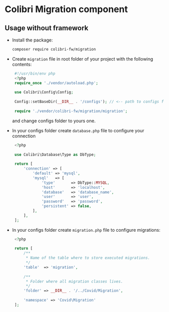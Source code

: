 Colibri Migration component
===========================

Usage without framework
-----------------------

 - Install the package:
   ```bash
   composer require colibri-fw/migration
   ```
   
   
 - Create `migration` file in root folder of your project with the following contents:
   ```php
    #!/usr/bin/env php
    <?php
    require_once './vendor/autoload.php';
    
    use Colibri\Config\Config;
    
    Config::setBaseDir(__DIR__ . '/configs'); // <-- path to configs folder in your project
    
    require './vendor/colibri-fw/migration/migration';
   ```
   and change configs folder to yours one.
   
   
 - In your configs folder create `database.php` file to configure your connection
   ```php
    <?php
    
    use Colibri\Database\Type as DbType;
    
    return [
        'connection' => [
            'default' => 'mysql',
            'mysql'   => [
                'type'       => DbType::MYSQL,
                'host'       => 'localhost',
                'database'   => 'database_name',
                'user'       => 'user',
                'password'   => 'password',
                'persistent' => false,
            ],
        ],
    ];
   ```
   
 - In your configs folder create `migration.php` file to configure migrations:
   ```php
    <?php
    
    return [
        /**
         * Name of the table where to store executed migrations.
         */
        'table'  => 'migration',
    
        /**
         * Folder where all migration classes lives.
         */
        'folder' => __DIR__ . '/../Covid/Migration',
    
        'namespace' => 'Covid\Migration'
    ];
   ```
